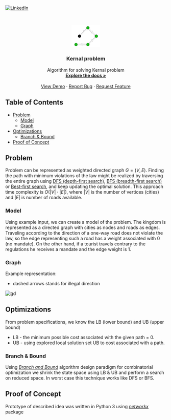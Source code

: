 <!-- PROJECT SHIELDS -->
<!--
*** I'm using markdown "reference style" links for readability.
*** Reference links are enclosed in brackets [ ] instead of parentheses ( ).
*** See the bottom of this document for the declaration of the reference variables
*** for contributors-url, forks-url, etc. This is an optional, concise syntax you may use.
*** https://www.markdownguide.org/basic-syntax/#reference-style-links
-->

[//]: # ([![CI][ci-shield]][ci-url])
[//]: # ([![Jira][jira-shield]][jira-url])
[//]: # ([![MIT License][license-shield]][license-url])
[![LinkedIn][linkedin-shield]][linkedin-url]

<!-- PROJECT LOGO -->
<br />
<p align="center">
  <a href="https://github.com/lukaszmichalskii/Tic-Tac-Toe">
    <img src="resources/graph.png" alt="Logo" width="89.6" height="69.4">
  </a>
</p>
<h3 align="center">Kernal problem</h3>

<p align="center">
Algorithm for solving Kernal problem
<br />
<a href="https://github.com/lukaszmichalskii/PWRRT22"><strong>Explore the docs »</strong></a>
<br />
<br />
<a href="https://github.com/lukaszmichalskii/PWRRT22">View Demo</a>
·
<a href="https://github.com/lukaszmichalskii/PWRRT22/issues">Report Bug</a>
·
<a href="https://github.com/lukaszmichalskii/PWRRT22/issues">Request Feature</a>
</p>




<!-- TABLE OF CONTENTS -->
## Table of Contents

* [Problem](#problem)
    * [Model](#model)
    * [Graph](#graph)
* [Optimizations](#optimizations)
    * [Branch & Bound](#branch--bound)
* [Proof of Concept](#proof-of-concept)




<!-- PROBLEM -->
## Problem
Problem can be represented as weighted directed graph $G=(V, E)$. Finding the path with minimum violations of the law
might be realized by traversing the entire graph using [DFS (depth-first search)](https://en.wikipedia.org/wiki/Depth-first_search), [BFS (breadth-first search)](https://en.wikipedia.org/wiki/Breadth-first_search) or [Best-first search](https://en.wikipedia.org/wiki/Best-first_search), and keep updating the optimal
solution. This approach time complexity is $O(|V|\cdot|E|)$, where $|V|$ is the number of vertices (cities) and $|E|$ 
is number of roads available.
<!-- MODEL -->
### Model
Using example input, we can create a model of the problem. The kingdom is represented as a directed graph
with cities as nodes and roads as edges. Traveling according to the direction of a one-way road
does not violate the law, so the edge representing such a road has a weight associated with 0 (no mandate).
On the other hand, if a tourist travels contrary to the regulations he receives a mandate and the edge weight is 1.
<!-- GRAPH -->
### Graph
Example representation:
- dashed arrows stands for illegal direction

![gd](https://user-images.githubusercontent.com/76202883/196942361-f31641c4-e507-4b2c-88bf-c1bc04a9d4a6.png)

<!-- OPTIMIZATIONS -->
## Optimizations
From problem specifications, we know the LB (lower bound) and UB (upper bound)
- LB - the minimum possible cost associated with the given path = 0.
- UB - using explored local solution set UB to cost associated with a path.
<!-- BB -->
### Branch & Bound
Using [*Branch and Bound*](https://en.wikipedia.org/wiki/Branch_and_bound) algorithm design paradigm for combinatorial optimization
we shrink the state space using LB & UB and perform a search on reduced space. 
In worst case this technique works like DFS or BFS.

<!-- PROOF-OF-CONCEPT -->
## Proof of Concept
Prototype of described idea was written in Python 3 using [*networkx*](https://networkx.org/) package



<!-- MARKDOWN LINKS & IMAGES -->
<!-- https://www.markdownguide.org/basic-syntax/#reference-style-links -->
[contributors-shield]: https://img.shields.io/github/contributors/lukaszmichalskii/repo.svg?style=flat-square
[contributors-url]: https://github.com/lukaszmichalskii/Tic-Tac-Toe/graphs/contributors
[forks-shield]: https://img.shields.io/github/forks/lukaszmichalskii/repo.svg?style=flat-square
[forks-url]: https://github.com/lukaszmichalskii/Tic-Tac-Toe/network/members
[stars-shield]: https://img.shields.io/github/stars/lukaszmichalskii/repo.svg?style=flat-square
[stars-url]: https://github.com/lukaszmichalskii/Tic-Tac-Toe/stargazers
[issues-shield]: https://img.shields.io/github/issues/lukaszmichalskii/repo.svg?style=flat-square
[issues-url]: https://github.com/lukaszmichalskii/Tic-Tac-Toe/issues
[license-shield]: https://img.shields.io/badge/license-MIT-orange
[license-url]: https://github.com/lukaszmichalskii/Tic-Tac-Toe/blob/master/LICENSE.txt
[linkedin-shield]: https://img.shields.io/badge/-LinkedIn-black.svg?style=flat-square&logo=linkedin&colorB=555
[linkedin-url]: https://www.linkedin.com/in/lukasz-michalski-823106202/
[jira-shield]: https://img.shields.io/badge/Jira-Join-blue
[jira-url]: https://f1-database.atlassian.net/jira/software/projects/TTTG/boards/2
[ci-shield]: https://img.shields.io/badge/CI-passing-green
[ci-url]: https://github.com/lukaszmichalskii/Tic-Tac-Toe/actions/workflows/github-ci.yml